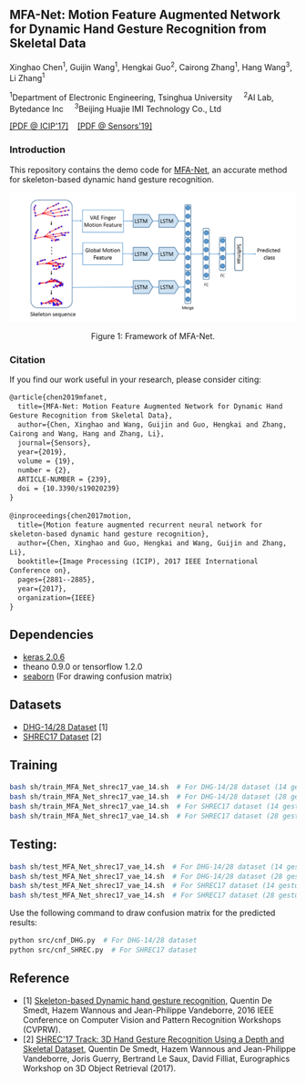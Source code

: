 ## MFA-Net: Motion Feature Augmented Network for Dynamic Hand Gesture Recognition from Skeletal Data

Xinghao Chen<sup>1</sup>, Guijin Wang<sup>1</sup>, Hengkai Guo<sup>2</sup>, Cairong Zhang<sup>1</sup>, Hang Wang<sup>3</sup>, Li Zhang<sup>1</sup>

<sup>1</sup>Department of Electronic Engineering, Tsinghua University&nbsp;&nbsp;&nbsp;&nbsp; <sup>2</sup>AI Lab, Bytedance Inc&nbsp;&nbsp;&nbsp;&nbsp; <sup>3</sup>Beijing Huajie IMI Technology Co., Ltd

[\[PDF @ ICIP'17\]](https://arxiv.org/abs/1708.03278)&nbsp;&nbsp;&nbsp;&nbsp;[\[PDF @ Sensors'19\]](https://www.mdpi.com/1424-8220/19/2/239)

### Introduction
This repository contains the demo code for [MFA-Net](https://arxiv.org/abs/1708.03416), an accurate method for skeleton-based dynamic hand gesture recognition.

![framework](doc/teaser.png)
<div align=center>
Figure 1: Framework of MFA-Net.
</div>

### Citation
If you find our work useful in your research, please consider citing:

    @article{chen2019mfanet,
      title={MFA-Net: Motion Feature Augmented Network for Dynamic Hand Gesture Recognition from Skeletal Data},
      author={Chen, Xinghao and Wang, Guijin and Guo, Hengkai and Zhang, Cairong and Wang, Hang and Zhang, Li},
      journal={Sensors},
      year={2019},
      volume = {19},
      number = {2},
      ARTICLE-NUMBER = {239},
      doi = {10.3390/s19020239}
    }

    @inproceedings{chen2017motion,
      title={Motion feature augmented recurrent neural network for skeleton-based dynamic hand gesture recognition},
      author={Chen, Xinghao and Guo, Hengkai and Wang, Guijin and Zhang, Li},
      booktitle={Image Processing (ICIP), 2017 IEEE International Conference on},
      pages={2881--2885},
      year={2017},
      organization={IEEE}
    }


## Dependencies
- [keras 2.0.6](https://keras.io)
- theano 0.9.0 or tensorflow 1.2.0
- [seaborn](https://seaborn.pydata.org/) (For drawing confusion matrix)

## Datasets
- [DHG-14/28 Dataset](http://www-rech.telecom-lille.fr/DHGdataset/) [1]
- [SHREC17 Dataset](http://www-rech.telecom-lille.fr/shrec2017-hand/) [2]

## Training

```bash
bash sh/train_MFA_Net_shrec17_vae_14.sh  # For DHG-14/28 dataset (14 gestures)
bash sh/train_MFA_Net_shrec17_vae_14.sh  # For DHG-14/28 dataset (28 gestures)
bash sh/train_MFA_Net_shrec17_vae_14.sh  # For SHREC17 dataset (14 gestures)
bash sh/train_MFA_Net_shrec17_vae_14.sh  # For SHREC17 dataset (28 gestures)
```

## Testing:
```bash
bash sh/test_MFA_Net_shrec17_vae_14.sh  # For DHG-14/28 dataset (14 gestures)
bash sh/test_MFA_Net_shrec17_vae_14.sh  # For DHG-14/28 dataset (28 gestures)
bash sh/test_MFA_Net_shrec17_vae_14.sh  # For SHREC17 dataset (14 gestures)
bash sh/test_MFA_Net_shrec17_vae_14.sh  # For SHREC17 dataset (28 gestures)
```

Use the following command to draw confusion matrix for the predicted results:
```bash
python src/cnf_DHG.py  # For DHG-14/28 dataset
python src/cnf_SHREC.py  # For SHREC17 dataset
```

## Reference
- [1] [Skeleton-based Dynamic hand gesture recognition](http://www.cv-foundation.org/openaccess/content_cvpr_2016_workshops/w21/papers/De_Smedt_Skeleton-Based_Dynamic_Hand_CVPR_2016_paper.pdf), Quentin De Smedt, Hazem Wannous and Jean-Philippe Vandeborre, 2016 IEEE Conference on Computer Vision and Pattern Recognition Workshops (CVPRW).
- [2] [SHREC'17 Track: 3D Hand Gesture Recognition Using a Depth and Skeletal Dataset](https://hal.archives-ouvertes.fr/hal-01563505/document), Quentin De Smedt, Hazem Wannous and Jean-Philippe Vandeborre, Joris Guerry, Bertrand Le Saux, David Filliat, Eurographics Workshop on 3D Object Retrieval (2017).

